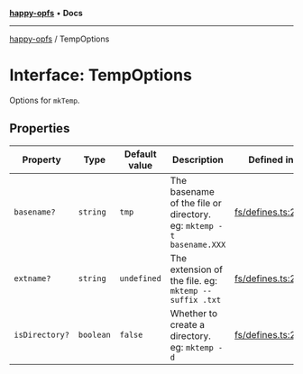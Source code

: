 [**happy-opfs**](../README.md) • **Docs**

***

[happy-opfs](../README.md) / TempOptions

# Interface: TempOptions

Options for `mkTemp`.

## Properties

| Property | Type | Default value | Description | Defined in |
| ------ | ------ | ------ | ------ | ------ |
| `basename?` | `string` | `tmp` | The basename of the file or directory. eg: `mktemp -t basename.XXX` | [fs/defines.ts:247](https://github.com/JiangJie/happy-opfs/blob/1fc39add615fcd3c1ee38b13edeb0d38cd3481c4/src/fs/defines.ts#L247) |
| `extname?` | `string` | `undefined` | The extension of the file. eg: `mktemp --suffix .txt` | [fs/defines.ts:253](https://github.com/JiangJie/happy-opfs/blob/1fc39add615fcd3c1ee38b13edeb0d38cd3481c4/src/fs/defines.ts#L253) |
| `isDirectory?` | `boolean` | `false` | Whether to create a directory. eg: `mktemp -d` | [fs/defines.ts:240](https://github.com/JiangJie/happy-opfs/blob/1fc39add615fcd3c1ee38b13edeb0d38cd3481c4/src/fs/defines.ts#L240) |
